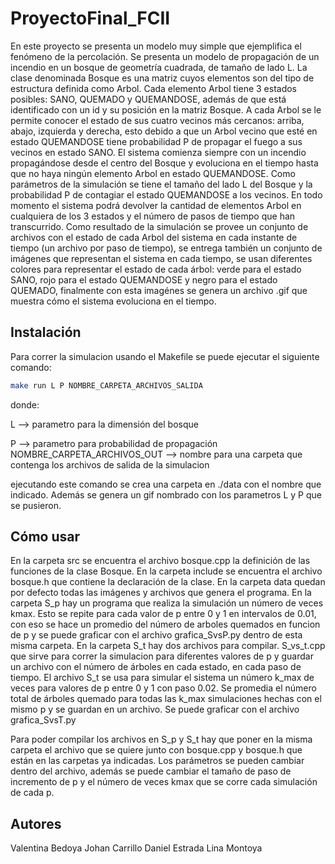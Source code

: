# ProyectoFinal_FCII

En este proyecto se presenta un modelo muy simple que ejemplifica el fenómeno de la percolación. 
Se presenta un modelo de propagación de un incendio en un bosque de geometría cuadrada, de tamaño de lado L. La clase denominada Bosque es una matriz cuyos elementos son del tipo de estructura definida como Arbol. Cada elemento Arbol tiene 3 estados posibles: SANO, QUEMADO y QUEMANDOSE, además de que está identificado con un id y su posición en la matriz Bosque. A cada Arbol se le permite conocer el estado de sus cuatro vecinos más cercanos: arriba, abajo, izquierda y derecha, esto debido a que un Arbol vecino que esté en estado QUEMANDOSE tiene probabilidad P de propagar el fuego a sus vecinos en estado SANO.
El sistema comienza siempre con un incendio propagándose desde el centro del Bosque y evoluciona en el tiempo hasta que no haya ningún elemento Arbol en estado QUEMANDOSE. Como parámetros de la simulación se tiene el tamaño del lado L del Bosque y la probabilidad P de contagiar el estado QUEMANDOSE a los vecinos. En todo momento el sistema podrá devolver la cantidad de elementos Arbol en cualquiera de los 3 estados y el número de pasos de tiempo que han transcurrido. Como resultado de la simulación se provee un conjunto de archivos con el estado de cada Arbol del sistema en cada instante de tiempo (un archivo por paso de tiempo), se entrega también un conjunto de imágenes que representan el sistema en cada tiempo, se usan diferentes colores para representar el estado de cada árbol: verde para el estado SANO, rojo para el estado QUEMANDOSE y negro para el estado QUEMADO, finalmente con esta imagénes se genera un archivo .gif que muestra cómo el sistema evoluciona en el tiempo.

## Instalación

Para correr la simulacion usando el Makefile se puede ejecutar el siguiente comando:

```bash
make run L P NOMBRE_CARPETA_ARCHIVOS_SALIDA
```

donde:

L --> parametro para la dimensión del bosque

P --> parametro para probabilidad de propagación
NOMBRE_CARPETA_ARCHIVOS_OUT --> nombre para una carpeta que contenga los archivos de salida de la simulacion

ejecutando este comando se crea una carpeta en ./data con el nombre que indicado. Además se genera un gif nombrado
con los parametros L y P que se pusieron.

## Cómo usar

En la carpeta src se encuentra el archivo bosque.cpp la definición de las funciones de la clase Bosque.
En la carpeta include se encuentra el archivo bosque.h que contiene la declaración de la clase.
En la carpeta data quedan por defecto todas las imágenes y archivos que genera el programa.
En la carpeta S_p hay un programa que realiza la simulación un número de veces kmax. Esto se repite para cada valor de p entre 0 y 1 en intervalos de 0.01, con eso se hace un promedio del número de arboles quemados en funcion de p y se puede graficar con el archivo grafica_SvsP.py dentro de esta misma carpeta.
En la carpeta S_t hay dos archivos para compilar. S_vs_t.cpp que sirve para correr la simulacion para diferentes valores de p y guardar un archivo con el número de árboles en cada estado, en cada paso de tiempo. El archivo S_t se usa para simular el sistema un número k_max de veces para valores de p entre 0 y 1 con paso 0.02. Se promedia el número total de árboles quemado para todas las k_max simulaciones hechas con el mismo p y se guardan en un archivo. Se puede graficar  con el archivo grafica_SvsT.py

Para poder compilar los archivos en S_p y S_t hay que poner en la misma carpeta el archivo que se quiere junto con bosque.cpp y bosque.h que están en las carpetas ya indicadas. Los parámetros se pueden cambiar dentro del archivo, además se puede cambiar el tamaño de paso de incremento de p y el número de veces kmax que se corre cada simulación de cada p.

## Autores
Valentina Bedoya
Johan Carrillo
Daniel Estrada
Lina Montoya



